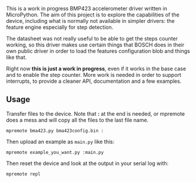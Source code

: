 This is a work in progress BMP423 accelerometer driver written in MicroPython.
The aim of this project is to explore the capabilities of the device, including
what is normally not available in simpler drivers: the feature engine especially
for step detection.

The datasheet was not really useful to be able to get the steps counter working,
so this driver makes use certain things that BOSCH does in their own public
driver in order to load the features configuration blob and things like that.

Right now **this is just a work in progress**, even if it works in the base
case and to enable the step counter. More work is needed in order to support
interrupts, to provide a cleaner API, documentation and a few examples.

## Usage

Transfer files to the device. Note that **:** at the end is needed, or
mpremote does a mess and will copy all the files to the last file name.

    mpremote bma423.py bma423config.bin :

Then upload an example as `main.py` like this:

    mpremote example_you_want.py :main.py

Then reset the device and look at the output in your serial log with:

    mpremote repl
